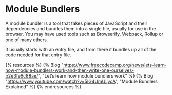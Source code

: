# Module Bundlers

A module bundler is a tool that takes pieces of JavaScript and their dependencies and bundles them into a single file, usually for use in the browser. You may have used tools such as Browserify, Webpack, Rollup or one of many others.

It usually starts with an entry file, and from there it bundles up all of the code needed for that entry file.

{% resources %}
  {% Blog "https://www.freecodecamp.org/news/lets-learn-how-module-bundlers-work-and-then-write-one-ourselves-b2e3fe6c88ae/", "Let’s learn how module bundlers work" %}
  {% Blog "https://www.youtube.com/watch?v=5IG4UmULyoA", "Module Bundlers Explained" %}
{% endresources %}


